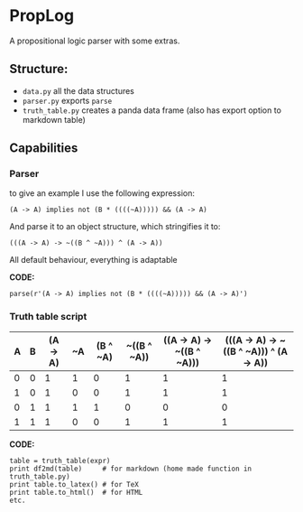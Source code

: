 # PropLog

A propositional logic parser with some extras.

## Structure:

- `data.py` all the data structures
- `parser.py` exports `parse`
- `truth_table.py` creates a panda data frame (also has export option to markdown table)

## Capabilities

### Parser

to give an example I use the following expression:

    (A -> A) implies not (B * ((((~A))))) && (A -> A)


And parse it to an object structure, which stringifies it to:

    (((A -> A) -> ~((B ^ ~A))) ^ (A -> A))

All default behaviour, everything is adaptable

**CODE:**

```
parse(r'(A -> A) implies not (B * ((((~A))))) && (A -> A)')
```

### Truth table script

  A |   B | (A -> A) |  ~A | (B ^ ~A) | ~((B ^ ~A)) | ((A -> A) -> ~((B ^ ~A))) | (((A -> A) -> ~((B ^ ~A))) ^ (A -> A))
--- | --- | -------- | --- | -------- | ----------- | ------------------------- | --------------------------------------
  0 |   0 |        1 |   1 |        0 |           1 |                         1 |                                      1
  1 |   0 |        1 |   0 |        0 |           1 |                         1 |                                      1
  0 |   1 |        1 |   1 |        1 |           0 |                         0 |                                      0
  1 |   1 |        1 |   0 |        0 |           1 |                         1 |                                      1

**CODE:**

    table = truth_table(expr)
    print df2md(table)     # for markdown (home made function in truth_table.py)
    print table.to_latex() # for TeX
    print table.to_html()  # for HTML
    etc.
